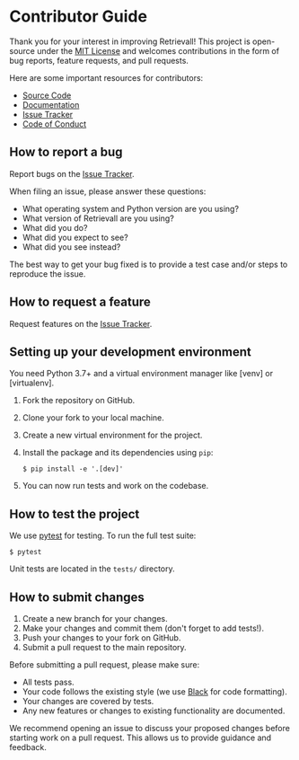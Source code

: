 # Contributor Guide

Thank you for your interest in improving Retrievall!
This project is open-source under the [MIT License] and
welcomes contributions in the form of bug reports, feature requests, and pull requests.

Here are some important resources for contributors:

- [Source Code]
- [Documentation]
- [Issue Tracker]
- [Code of Conduct]

[MIT License]: https://opensource.org/licenses/MIT
[Source Code]: https://github.com/CohereHealth/retrievall
[Documentation]: https://retrievall.readthedocs.io/
[Issue Tracker]: https://github.com/CohereHealth/retrievall/issues
[Code of Conduct]: CODE_OF_CONDUCT.md

## How to report a bug

Report bugs on the [Issue Tracker].

When filing an issue, please answer these questions:

- What operating system and Python version are you using?
- What version of Retrievall are you using?
- What did you do?
- What did you expect to see?
- What did you see instead?

The best way to get your bug fixed is to provide a test case and/or steps to reproduce the issue.

## How to request a feature

Request features on the [Issue Tracker].

## Setting up your development environment

You need Python 3.7+ and a virtual environment manager like [venv] or [virtualenv].

1. Fork the repository on GitHub.
2. Clone your fork to your local machine.
3. Create a new virtual environment for the project.
4. Install the package and its dependencies using `pip`:

   ```console
   $ pip install -e '.[dev]'
5. You can now run tests and work on the codebase.

## How to test the project

We use [pytest] for testing. To run the full test suite:

```console
$ pytest
```

Unit tests are located in the `tests/` directory.

[pytest]: https://docs.pytest.org/

## How to submit changes

1. Create a new branch for your changes.
2. Make your changes and commit them (don't forget to add tests!).
3. Push your changes to your fork on GitHub.
4. Submit a pull request to the main repository.

Before submitting a pull request, please make sure:

- All tests pass.
- Your code follows the existing style (we use [Black] for code formatting).
- Your changes are covered by tests.
- Any new features or changes to existing functionality are documented.

We recommend opening an issue to discuss your proposed changes before starting work on a pull request. This allows us to provide guidance and feedback.

[Black]: https://black.readthedocs.io/